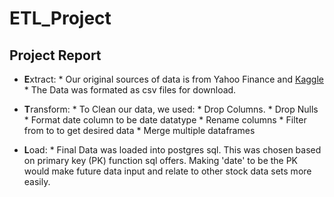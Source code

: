 # ETL_Project
## Project Report
* **E**xtract: 
        * Our original sources of data is from Yahoo Finance and [Kaggle](https://www.kaggle.com/)
        * The Data was formated as csv files for download.
* **T**ransform: 
        * To Clean our data, we used:
                * Drop Columns. 
                * Drop Nulls
                * Format date column to be date datatype
                * Rename columns
                * Filter from <date> to <date> to get desired data
                * Merge multiple dataframes
                
* **L**oad: 
        * Final Data was loaded into postgres sql. This was chosen based on primary key (PK) function sql offers. Making 'date' to be the PK would make future data input and relate to other stock data sets more easily. 

